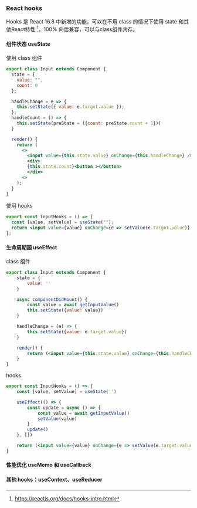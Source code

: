 ### React hooks

Hooks 是 React 16.8 中新增的功能，可以在不用 class 的情况下使用 state 和其他React特性 [^1]，100% 向后兼容，可以与class组件共存。

#### 组件状态 useState

使用 class 组件

```jsx
export class Input extends Component {
  state = {
    value: "",
    count: 0
  };

  handleChange = e => {
    this.setState({ value: e.target.value });
  };
  handleCount = () => {
    this.setState(preState = ({count: preState.count + 1}))
  }

  render() {
    return (
      <>
        <input value={this.state.value} onChange={this.handleChange} />
        <div>
        {this.state.count}<button ></button>
        </div>
      <>
    );
  }
}
```

使用 hooks

```jsx
export const InputHooks = () => {
  const [value, setValue] = useState("");
  return <input value={value} onChange={e => setValue(e.target.value)} />;
};
```

#### 生命周期函 useEffect
class 组件
```jsx
export class Input extends Component {
    state = {
        value: ''
    }

    async componentDidMount() {
        const value = await getInputValue()
        this.setState({value: value})
    }

    handleChange = (e) => {
        this.setState({value: e.target.value})
    }

    render() {
        return (<input value={this.state.value} onChange={this.handleChange} ></input>)
    }
}

```
hooks
```jsx
export const InputHooks = () => {
    const [value, setValue] = useState('')

    useEffect(() => {
        const update = async () => {
            const value = await getInputValue()
            setValue(value)
        }
        update()
    }, [])

    return (<input value={value} onChange={e => setValue(e.target.value)}></input>)
}
```



#### 性能优化 useMemo 和 useCallback


#### 其他 hooks：useContext、useReducer



[^1]: https://reactjs.org/docs/hooks-intro.html